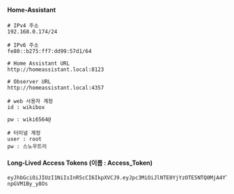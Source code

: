 #### Home-Assistant

```
# IPv4 주소
192.168.0.174/24

# IPv6 주소
fe80::b275:ff7:dd99:57d1/64

# Home Assistant URL
http://homeassistant.local:8123

# Observer URL
http://homeassistant.local:4357

# web 사용자 계정
id : wikibox

pw : wiki6564@

# 터미널 계정
user : root
pw : 스노우트리
```
#### Long-Lived Access Tokens (이름 : Access_Token)
```
eyJhbGciOiJIUzI1NiIsInR5cCI6IkpXVCJ9.eyJpc3MiOiJlNTE0YjYzOTE5NTQ0MjA4YTBkMTNmN2U4NmEzNzg2OSIsImlhdCI6MTc0Mzc0OTc5NiwiZXhwIjoyMDU5MTA5Nzk2fQ.DJ2qYGtzHOxUg0KEI462HkFKkrazV-npGVM1By_y8Os
```


